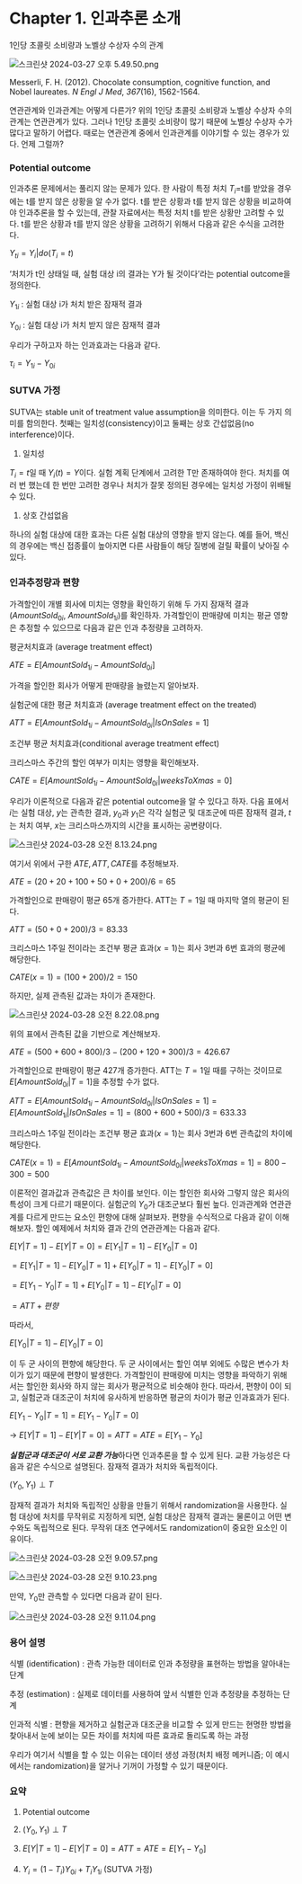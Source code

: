 # Chapter 1. 인과추론 소개

1인당 초콜릿 소비량과 노벨상 수상자 수의 관계

![스크린샷 2024-03-27 오후 5.49.50.png](https://prod-files-secure.s3.us-west-2.amazonaws.com/333f96cf-396d-45ff-8331-232d41bd4d55/8f3909bd-9799-4def-92e8-e3e58236b6cf/%E1%84%89%E1%85%B3%E1%84%8F%E1%85%B3%E1%84%85%E1%85%B5%E1%86%AB%E1%84%89%E1%85%A3%E1%86%BA_2024-03-27_%E1%84%8B%E1%85%A9%E1%84%92%E1%85%AE_5.49.50.png)

Messerli, F. H. (2012). Chocolate consumption, cognitive function, and Nobel laureates. *N Engl J Med*, *367*(16), 1562-1564.

연관관계와 인과관계는 어떻게 다른가? 위의 1인당 초콜릿 소비량과 노벨상 수상자 수의 관계는 연관관계가 있다. 그러나 1인당 초콜릿 소비량이 많기 때문에 노벨상 수상자 수가 많다고 말하기 어렵다. 때로는 연관관계 중에서 인과관계를 이야기할 수 있는 경우가 있다. 언제 그럴까?

### Potential outcome

인과추론 문제에서는 풀리지 않는 문제가 있다. 한 사람이 특정 처치 $T_i$=t를 받았을 경우에는 t를 받지 않은 상황을 알 수가 없다. t를 받은 상황과 t를 받지 않은 상황을 비교하여야 인과추론을 할 수 있는데, 관찰 자료에서는 특정 처치 t를 받은 상황만 고려할 수 있다. t를 받은 상황과 t를 받지 않은 상황을 고려하기 위해서 다음과 같은 수식을 고려한다.

$Y_{ti} = Y_i|do(T_i = t)$

‘처치가 t인 상태일 때, 실험 대상 i의 결과는 Y가 될 것이다’라는 potential outcome을 정의한다. 

$Y_{1i}$ : 실험 대상 i가 처치 받은 잠재적 결과

$Y_{0i}$ : 실험 대상 i가 처치 받지 않은 잠재적 결과

우리가 구하고자 하는 인과효과는 다음과 같다.

$\tau_i = Y_{1i}-Y_{0i}$

### SUTVA 가정

SUTVA는 stable unit of treatment value assumption을 의미한다. 이는 두 가지 의미를 함의한다. 첫째는 일치성(consistency)이고 둘째는 상호 간섭없음(no interference)이다.  

1. 일치성

$T_i=t$일 때 $Y_i(t)=Y$이다. 실험 계획 단계에서 고려한 T만 존재하여야 한다. 처치를 여러 번 했는데 한 번만 고려한 경우나 처치가 잘못 정의된 경우에는 일치성 가정이 위배될 수 있다.

1. 상호 간섭없음

하나의 실험 대상에 대한 효과는 다른 실험 대상의 영향을 받지 않는다. 예를 들어, 백신의 경우에는 백신 접종률이 높아지면 다른 사람들이 해당 질병에 걸릴 확률이 낮아질 수 있다.

### 인과추정량과 편향

가격할인이 개별 회사에 미치는 영향을 확인하기 위해 두 가지 잠재적 결과($AmountSold_{0i}$, $AmountSold_{1i}$)를 확인하자. 가격할인이 판매량에 미치는 평균 영향은 추정할 수 있으므로 다음과 같은 인과 추정량을 고려하자.

평균처치효과 (average treatment effect)

$ATE =E[AmountSold_{1i}-AmountSold_{0i}]$

가격을 할인한 회사가 어떻게 판매량을 늘렸는지 알아보자.

실험군에 대한 평균 처치효과 (average treatment effect on the treated)

$ATT =E[AmountSold_{1i}-AmountSold_{0i}|IsOnSales=1]$

조건부 평균 처치효과(conditional average treatment effect)

크리스마스 주간의 할인 여부가 미치는 영향을 확인해보자.

$CATE =E[AmountSold_{1i}-AmountSold_{0i}|weeksToXmas=0]$

우리가 이론적으로 다음과 같은 potential outcome을 알 수 있다고 하자. 다음 표에서 $i$는 실험 대상, $y$는 관측한 결과, $y_0$과 $y_1$은 각각 실험군 및 대조군에 따른 잠재적 결과, $t$는 처치 여부, $x$는 크리스마스까지의 시간을 표시하는 공변량이다.

![스크린샷 2024-03-28 오전 8.13.24.png](https://prod-files-secure.s3.us-west-2.amazonaws.com/333f96cf-396d-45ff-8331-232d41bd4d55/0dda1a97-1598-4fc9-a5f7-f0d18d7678db/%E1%84%89%E1%85%B3%E1%84%8F%E1%85%B3%E1%84%85%E1%85%B5%E1%86%AB%E1%84%89%E1%85%A3%E1%86%BA_2024-03-28_%E1%84%8B%E1%85%A9%E1%84%8C%E1%85%A5%E1%86%AB_8.13.24.png)

여기서 위에서 구한 $ATE, ATT, CATE$를 추정해보자.

$ATE = (20+20+100+50+0+200)/6=65$

가격할인으로 판매량이 평균 65개 증가한다. ATT는 $T=1$일 때 마지막 열의 평균이 된다.

$ATT = (50+0+200)/3=83.33$

크리스마스 1주일 전이라는 조건부 평균 효과($x=1$)는 회사 3번과 6번 효과의 평균에 해당한다.

$CATE(x=1) = (100+200)/2=150$

하지만, 실제 관측된 값과는 차이가 존재한다. 

![스크린샷 2024-03-28 오전 8.22.08.png](https://prod-files-secure.s3.us-west-2.amazonaws.com/333f96cf-396d-45ff-8331-232d41bd4d55/67706fdb-7dac-41ef-aacc-dc05b53b28eb/%E1%84%89%E1%85%B3%E1%84%8F%E1%85%B3%E1%84%85%E1%85%B5%E1%86%AB%E1%84%89%E1%85%A3%E1%86%BA_2024-03-28_%E1%84%8B%E1%85%A9%E1%84%8C%E1%85%A5%E1%86%AB_8.22.08.png)

위의 표에서 관측된 값을 기반으로 계산해보자.

$ATE = (500+600+800)/3-(200+120+300)/3=426.67$

가격할인으로 판매량이 평균 427개 증가한다. ATT는 $T=1$일 때를 구하는 것이므로 $E[AmountSold_{0i}|T=1]$을 추정할 수가 없다.

$ATT = E[AmountSold_{1i}-AmountSold_{0i}|IsOnSales=1]=E[AmountSold_{1i}|IsOnSales=1]=(800+600+500)/3=633.33$

크리스마스 1주일 전이라는 조건부 평균 효과($x=1$)는 회사 3번과 6번 관측값의 차이에 해당한다.

$CATE(x=1) = E[AmountSold_{1i}-AmountSold_{0i}|weeksToXmas=1]=800-300=500$

이론적인 결과값과 관측값은 큰 차이를 보인다. 이는 할인한 회사와 그렇지 않은 회사의 특성이 크게 다르기 때문이다. 실험군의 $Y_0$가 대조군보다 훨씬 높다. 인과관계와 연관관계를 다르게 만드는 요소인 편향에 대해 살펴보자. 편향을 수식적으로 다음과 같이 이해해보자. 할인 예제에서 처치와 결과 간의 연관관계는 다음과 같다.

$E[Y|T=1]-E[Y|T=0]=E[Y_1|T=1]-E[Y_0|T=0]$

$=E[Y_1|T=1]-E[Y_0|T=1]+E[Y_0|T=1]-E[Y_0|T=0]$

 $=E[Y_1-Y_0|T=1]+E[Y_0|T=1]-E[Y_0|T=0]$

 $=ATT+편향$

따라서,

$E[Y_0|T=1]-E[Y_0|T=0]$

이 두 군 사이의 편향에 해당한다. 두 군 사이에서는 할인 여부 외에도 수많은 변수가 차이가 있기 때문에 편향이 발생한다. 가격할인이 판매량에 미치는 영향을 파악하기 위해서는 할인한 회사와 하지 않는 회사가 평균적으로 비슷해야 한다. 따라서, 편향이 0이 되고, 실험군과 대조군이 처치에 유사하게 반응하면 평균의 차이가 평균 인과효과가 된다.

$E[Y_1-Y_0|T=1]=E[Y_1-Y_0|T=0]$

→ $E[Y|T=1] - E[Y|T=0] = ATT = ATE = E[Y_1-Y_0]$

***실험군과 대조군이 서로 교환 가능***하다면 인과추론을 할 수 있게 된다. 교환 가능성은 다음과 같은 수식으로 설명된다. 잠재적 결과가 처치와 독립적이다.

$(Y_0,Y_1)\perp T$

잠재적 결과가 처치와 독립적인 상황을 만들기 위해서 randomization을 사용한다. 실험 대상에 처치를 무작위로 지정하게 되면, 실험 대상은 잠재적 결과는 물론이고 어떤 변수와도 독립적으로 된다. 무작위 대조 연구에서도 randomization이 중요한 요소인 이유이다.

![스크린샷 2024-03-28 오전 9.09.57.png](https://prod-files-secure.s3.us-west-2.amazonaws.com/333f96cf-396d-45ff-8331-232d41bd4d55/fe0c79a3-9fc1-4cd5-a4bc-c0d0f556596c/%E1%84%89%E1%85%B3%E1%84%8F%E1%85%B3%E1%84%85%E1%85%B5%E1%86%AB%E1%84%89%E1%85%A3%E1%86%BA_2024-03-28_%E1%84%8B%E1%85%A9%E1%84%8C%E1%85%A5%E1%86%AB_9.09.57.png)

![스크린샷 2024-03-28 오전 9.10.23.png](https://prod-files-secure.s3.us-west-2.amazonaws.com/333f96cf-396d-45ff-8331-232d41bd4d55/fe95da26-d8be-4b6e-9c09-befbaf18e416/%E1%84%89%E1%85%B3%E1%84%8F%E1%85%B3%E1%84%85%E1%85%B5%E1%86%AB%E1%84%89%E1%85%A3%E1%86%BA_2024-03-28_%E1%84%8B%E1%85%A9%E1%84%8C%E1%85%A5%E1%86%AB_9.10.23.png)

만약, $Y_0$만 관측할 수 있다면 다음과 같이 된다.

![스크린샷 2024-03-28 오전 9.11.04.png](https://prod-files-secure.s3.us-west-2.amazonaws.com/333f96cf-396d-45ff-8331-232d41bd4d55/6c0c8ecd-b665-479c-9aba-eef177e0552e/%E1%84%89%E1%85%B3%E1%84%8F%E1%85%B3%E1%84%85%E1%85%B5%E1%86%AB%E1%84%89%E1%85%A3%E1%86%BA_2024-03-28_%E1%84%8B%E1%85%A9%E1%84%8C%E1%85%A5%E1%86%AB_9.11.04.png)

### 용어 설명

식별 (identification) : 관측 가능한 데이터로 인과 추정량을 표현하는 방법을 알아내는 단계

추정 (estimation) : 실제로 데이터를 사용하여 앞서 식별한 인과 추정량을 추정하는 단계

인과적 식별 : 편향을 제거하고 실험군과 대조군을 비교할 수 있게 만드는 현명한 방법을 찾아내서 눈에 보이는 모든 차이를 처치에 따른 효과로 돌리도록 하는 과정

우리가 여기서 식별을 할 수 있는 이유는 데이터 생성 과정(처치 배정 메커니즘; 이 예시에서는 randomization)을 알거나 기꺼이 가정할 수 있기 때문이다. 

### 요약

1. Potential outcome
2. $(Y_0,Y_1)\perp T$

3. $E[Y|T=1] - E[Y|T=0] = ATT = ATE = E[Y_1-Y_0]$
4. $Y_i = (1-T_i)Y_{0i}+T_iY_{1i}$ (SUTVA 가정)